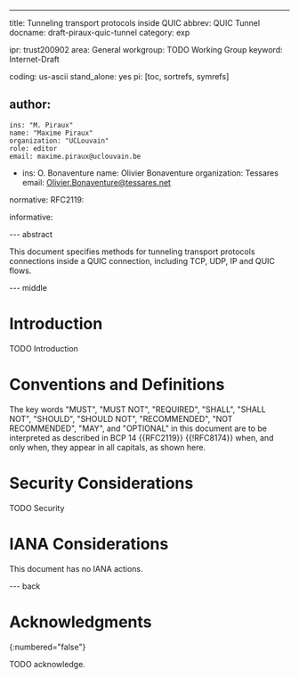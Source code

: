 ---
title: Tunneling transport protocols inside QUIC
abbrev: QUIC Tunnel
docname: draft-piraux-quic-tunnel
category: exp

ipr: trust200902
area: General
workgroup: TODO Working Group
keyword: Internet-Draft

coding: us-ascii
stand_alone: yes
pi: [toc, sortrefs, symrefs]

author:
 -
    ins: "M. Piraux"
    name: "Maxime Piraux"
    organization: "UCLouvain"
    role: editor
    email: maxime.piraux@uclouvain.be

 -
    ins: O. Bonaventure
    name: Olivier Bonaventure
    organization: Tessares
    email: Olivier.Bonaventure@tessares.net

normative:
  RFC2119:

informative:



--- abstract

This document specifies methods for tunneling transport protocols connections
inside a QUIC connection, including TCP, UDP, IP and QUIC flows.

--- middle

# Introduction

TODO Introduction


# Conventions and Definitions

The key words "MUST", "MUST NOT", "REQUIRED", "SHALL", "SHALL NOT", "SHOULD",
"SHOULD NOT", "RECOMMENDED", "NOT RECOMMENDED", "MAY", and "OPTIONAL" in this
document are to be interpreted as described in BCP 14 {{RFC2119}} {{!RFC8174}}
when, and only when, they appear in all capitals, as shown here.


# Security Considerations

TODO Security


# IANA Considerations

This document has no IANA actions.



--- back

# Acknowledgments
{:numbered="false"}

TODO acknowledge.
